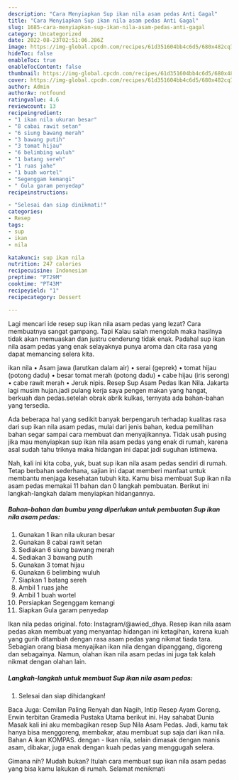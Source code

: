 ```yaml
---
description: "Cara Menyiapkan Sup ikan nila asam pedas Anti Gagal"
title: "Cara Menyiapkan Sup ikan nila asam pedas Anti Gagal"
slug: 1685-cara-menyiapkan-sup-ikan-nila-asam-pedas-anti-gagal
category: Uncategorized
date: 2022-08-23T02:51:06.286Z
image: https://img-global.cpcdn.com/recipes/61d351604bb4c6d5/680x482cq70/sup-ikan-nila-asam-pedas-foto-resep-utama.jpg
hideToc: false
enableToc: true
enableTocContent: false
thumbnail: https://img-global.cpcdn.com/recipes/61d351604bb4c6d5/680x482cq70/sup-ikan-nila-asam-pedas-foto-resep-utama.jpg
cover: https://img-global.cpcdn.com/recipes/61d351604bb4c6d5/680x482cq70/sup-ikan-nila-asam-pedas-foto-resep-utama.jpg
author: Admin
authorAv: notfound
ratingvalue: 4.6
reviewcount: 13
recipeingredient:
- "1 ikan nila ukuran besar"
- "8 cabai rawit setan"
- "6 siung bawang merah"
- "3 bawang putih"
- "3 tomat hijau"
- "6 belimbing wuluh"
- "1 batang sereh"
- "1 ruas jahe"
- "1 buah wortel"
- "Segenggam kemangi"
- " Gula garam penyedap"
recipeinstructions:

- "Selesai dan siap dinikmati!"
categories:
- Resep
tags:
- sup
- ikan
- nila

katakunci: sup ikan nila 
nutrition: 247 calories
recipecuisine: Indonesian
preptime: "PT29M"
cooktime: "PT43M"
recipeyield: "1"
recipecategory: Dessert

---
```



Lagi mencari ide resep sup ikan nila asam pedas yang lezat? Cara membuatnya sangat gampang. Tapi Kalau salah mengolah maka hasilnya tidak akan memuaskan dan justru cenderung tidak enak. Padahal sup ikan nila asam pedas yang enak selayaknya punya aroma dan cita rasa yang dapat memancing selera kita.


ikan nila • Asam jawa (larutkan dalam air) • serai (geprek) • tomat hijau (potong dadu) • besar tomat merah (potong dadu) • cabe hijau (iris serong) • cabe rawit merah • Jeruk nipis. Resep Sup Asam Pedas Ikan Nila. Jakarta lagi musim hujan.jadi pulang kerja saya pengen makan yang hangat, berkuah dan pedas.setelah obrak abrik kulkas, ternyata ada bahan-bahan yang tersedia.

Ada beberapa hal yang sedikit banyak berpengaruh terhadap kualitas rasa dari sup ikan nila asam pedas, mulai dari jenis bahan, kedua pemilihan bahan segar sampai cara membuat dan menyajikannya. Tidak usah pusing jika mau menyiapkan sup ikan nila asam pedas yang enak di rumah, karena asal sudah tahu triknya maka hidangan ini dapat jadi suguhan istimewa.


Nah, kali ini kita coba, yuk, buat sup ikan nila asam pedas sendiri di rumah. Tetap berbahan sederhana, sajian ini dapat memberi manfaat untuk membantu menjaga kesehatan tubuh kita. Kamu bisa membuat Sup ikan nila asam pedas memakai 11 bahan dan 0 langkah pembuatan. Berikut ini langkah-langkah dalam menyiapkan hidangannya.

<!--inarticleads1-->

##### Bahan-bahan dan bumbu yang diperlukan untuk pembuatan Sup ikan nila asam pedas:

1. Gunakan 1 ikan nila ukuran besar
1. Gunakan 8 cabai rawit setan
1. Sediakan 6 siung bawang merah
1. Sediakan 3 bawang putih
1. Gunakan 3 tomat hijau
1. Gunakan 6 belimbing wuluh
1. Siapkan 1 batang sereh
1. Ambil 1 ruas jahe
1. Ambil 1 buah wortel
1. Persiapkan Segenggam kemangi
1. Siapkan  Gula garam penyedap


Ikan nila pedas original. foto: Instagram/@awied_dhya. Resep ikan nila asam pedas akan membuat yang menyantap hidangan ini ketagihan, karena kuah yang gurih ditambah dengan rasa asam pedas yang nikmat tiada tara. Sebagian orang biasa menyajikan ikan nila dengan dipanggang, digoreng dan sebagainya. Namun, olahan ikan nila asam pedas ini juga tak kalah nikmat dengan olahan lain. 

<!--inarticleads2-->

##### Langkah-langkah untuk membuat Sup ikan nila asam pedas:


1. Selesai dan siap dihidangkan!

Baca Juga: Cemilan Paling Renyah dan Nagih, Intip Resep Ayam Goreng. Erwin terbitan Gramedia Pustaka Utama berikut ini. Hay sahabat Dunia Masak kali ini aku membagikan resep Sup Nila Asam Pedas. Jadi, kamu tak hanya bisa menggoreng, membakar, atau membuat sup saja dari ikan nila. Bahan A ikan KOMPAS. dengan - Ikan nila, selain dimasak dengan manis asam, dibakar, juga enak dengan kuah pedas yang menggugah selera. 

Gimana nih? Mudah bukan? Itulah cara membuat sup ikan nila asam pedas yang bisa kamu lakukan di rumah. Selamat menikmati
